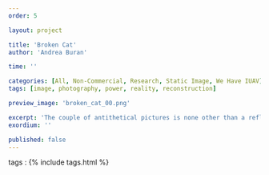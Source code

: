```yaml
---
order: 5

layout: project

title: 'Broken Cat'
author: 'Andrea Buran'

time: ''

categories: [All, Non-Commercial, Research, Static Image, We Have IUAV]
tags: [image, photography, power, reality, reconstruction]

preview_image: 'broken_cat_00.png'

excerpt: 'The couple of antithetical pictures is none other than a reflection on the power of reconstructing reality intrinsic of photographic images.'
exordium: ''

published: false
---
```


tags
: {% include tags.html %}